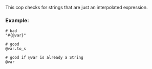 This cop checks for strings that are just an interpolated expression.

### Example:

    # bad
    "#{@var}"

    # good
    @var.to_s

    # good if @var is already a String
    @var